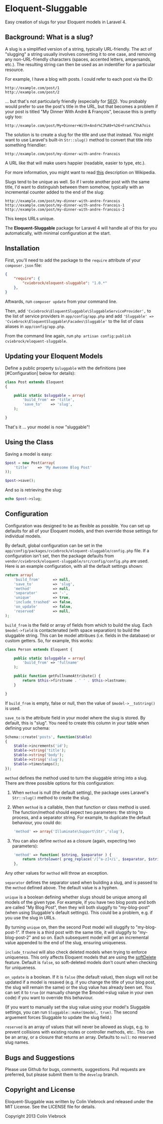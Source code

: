 # Eloquent-Sluggable

Easy creation of slugs for your Eloquent models in Laravel 4.


## Background: What is a slug?

A slug is a simplified version of a string, typically URL-friendly.  The act of "slugging" a string usually
involves converting it to one case, and removing any non-URL-friendly characters (spaces, accented letters, ampersands,
etc.).  The resulting string can then be used as an indentifier for a particular resource.

For example, I have a blog with posts.  I could refer to each post via the ID:

	http://example.com/post/1
	http://example.com/post/2

... but that's not particularly friendly (especially for [SEO](http://en.wikipedia.org/wiki/Search_engine_optimization)).
You probably would prefer to use the post's title in the URL, but that becomes a problem if your post is
titled "My Dinner With André & François", because this is pretty ugly too:

	http://example.com/post/My+Dinner+With+Andr%C3%A9+%26+Fran%C3%A7ois

The solution is to create a slug for the title and use that instead.  You might want to use Laravel's
built-in `Str::slug()` method to convert that title into something friendlier:

	http://example.com/post/my-dinner-with-andre-francois

A URL like that will make users happier (readable, easier to type, etc.).

For more information, you might want to read [this](http://en.wikipedia.org/wiki/Slug_(web_publishing)#Slug)
description on Wikipedia.

Slugs tend to be unique as well.  So if I wrote another post with the same title, I'd want to distinguish
between them somehow, typically with an incremental counter added to the end of the slug:

	http://example.com/post/my-dinner-with-andre-francois
	http://example.com/post/my-dinner-with-andre-francois-1
	http://example.com/post/my-dinner-with-andre-francois-2

This keeps URLs unique.

The **Eloquent-Sluggable** package for Laravel 4 will handle all of this for you automatically, with
minimal configuration at the start.


## Installation

First, you'll need to add the package to the `require` attribute of your `composer.json` file:

```json
{
    "require": {
        "cviebrock/eloquent-sluggable": "1.0.*"
    },
}
```

Aftwards, run `composer update` from your command line.

Then, add `'Cviebrock\EloquentSluggable\SluggableServiceProvider',` to the list of service providers in `app/config/app.php`
and add `'Sluggable' => 'Cviebrock\EloquentSluggable\Facades\Sluggable'` to the list of class aliases in `app/config/app.php`.

From the command line again, run `php artisan config:publish cviebrock/eloquent-sluggable`.


## Updating your Eloquent Models

Define a public property `$sluggable` with the definitions (see [#Configuration] below for details):

```php
class Post extends Eloquent
{

	public static $sluggable = array(
		'build_from' => 'title',
		'save_to'    => 'slug',
	);

}
```

That's it ... your model is now "sluggable"!


## Using the Class

Saving a model is easy:

```php
$post = new Post(array(
	'title'    => 'My Awesome Blog Post'
));

$post->save();
```

And so is retrieving the slug:

```php
echo $post->slug;
```



## Configuration

Configuration was designed to be as flexible as possible.  You can set up defaults for all of your Eloquent models, and then override those settings for individual models.

By default, global configuration can be set in the `app/config/packages/cviebrock/eloquent-sluggable/config.php` file.  If a configuration isn't set, then the package defaults from `vendor/cviebrock/eloquent-sluggable/src/config/config.php` are used.  Here is an example configuration, with all the default settings shown:

```php
return array(
	'build_from'      => null,
	'save_to'         => 'slug',
	'method'          => null,
	'separator'       => '-',
	'unique'          => true,
	'include_trashed' => false,
	'on_update'       => false,
	'reserved'        => null,
);
```

`build_from` is the field or array of fields from which to build the slug. Each `$model->field` is contactenated (with space separation) to build the sluggable string.  This can be model attribues (i.e. fields in the database) or custom getters.  So, for example, this works:

```php
class Person extends Eloquent {

	public static $sluggable = array(
		'build_from' => 'fullname'
	);

	public function getFullnameAttribute() {
		return $this->firstname . ' ' . $this->lastname;
	}

}
```

If `build_from` is empty, false or null, then the value of `$model->__toString()` is used.

`save_to` is the attribute field in your model where the slug is stored.  By default, this is "slug".  You need to create this column in your table when defining your schema:

```php
Schema::create('posts', function($table)
{
	$table->increments('id');
	$table->string('title');
	$table->string('body');
	$table->string('slug');
	$table->timestamps();
});
```

`method` defines the method used to turn the sluggable string into a slug.  There are three possible options for this configuration:

1. When `method` is null (the default setting), the package uses Laravel's `Str::slug()` method to create the slug.

2. When `method` is a callable, then that function or class method is used.  The function/method should expect two parameters: the string to process, and a separator string.  For example, to duplicate the default behaviour, you could do:

```php
	'method' => array('Illuminate\Support\Str','slug'),
```

3. You can also define `method` as a closure (again, expecting two parameters):

```php
	'method' => function( $string, $separator ) {
		return strtolower( preg_replace('/[^a-z]+/i', $separator, $string) );
	},
```

Any other values for `method` will throw an exception.

`separator` defines the separator used when building a slug, and is passed to the `method` defined above.  The default value is a hyphen.

`unique` is a boolean defining whether slugs should be unique among all models of the given type.  For example, if you have two blog posts and both are called "My Blog Post", then they will both sluggify to "my-blog-post" (when using Sluggable's default settings).  This could be a problem, e.g. if you use the slug in URLs.

By turning `unique` on, then the second Post model will sluggify to "my-blog-post-1".  If there is a third post with the same title, it will sluggify to "my-blog-post-2" and so on.  Each subsequent model will get an incremental value appended to the end of the slug, ensuring uniqueness.

`include_trashed` will also check deleted models when trying to enforce uniqueness.  This only affects Eloquent models that are using the [softDelete](http://laravel.com/docs/eloquent#soft-deleting) feature.  Default is `false`, so soft-deleted models don't count when checking for uniqueness.

`on_update` is a boolean.  If it is `false` (the default value), then slugs will not be updated if a model is resaved (e.g. if you change the title of your blog post, the slug will remain the same) or the slug value has already been set.  You can set it to `true` (or manually change the $model->slug value in your own code) if you want to override this behaviour.

(If you want to manually set the slug value using your model's Sluggable settings, you can run `Sluggable::make($model, true)`.  The second arguement forces Sluggable to update the slug field.)

`reserved` is an array of values that will never be allowed as slugs, e.g. to prevent collisions with existing routes or controller methods, etc..  This can be an array, or a closure that returns an array.  Defaults to `null`: no reserved slug names.


## Bugs and Suggestions

Please use Github for bugs, comments, suggestions.  Pull requests are preferred, but please submit them to the `develop` branch.


## Copyright and License

Eloquent-Sluggable was written by Colin Viebrock and released under the MIT License. See the LICENSE file for details.

Copyright 2013 Colin Viebrock
